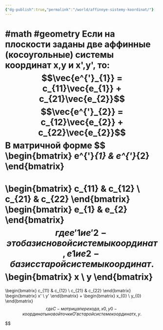 ```yaml
---
{"dg-publish":true,"permalink":"/world/affinnye-sistemy-koordinat/"}
---
```


#math #geometry 
Если на плоскости заданы две аффинные (косоугольные) системы координат x,y и x',y', то:
$$\vec{e^{'}_{1}} = c_{11}\vec{e_{1}} + c_{21}\vec{e_{2}}$$
$$\vec{e^{'}_{2}} = c_{12}\vec{e_{2}} + c_{22}\vec{e_{2}}$$
В матричной форме
$$
\begin{bmatrix}
e^{'}_{1} & e^{'}_{2}
\end{bmatrix}
=
\begin{bmatrix}
c_{11} & c_{12} \\ 
c_{21} & c_{22}
\end{bmatrix}
\begin{bmatrix}
e_{1} & e_{2}
\end{bmatrix}
$$
где e'1 и e'2 - это базис новой системы координат, e1 и e2 - базис старой системы координат.
$$
\begin{bmatrix}
x \\ 
y 
\end{bmatrix}
=
\begin{bmatrix}
c_{11} & c_{12} \\ 
c_{21} & c_{22}
\end{bmatrix}
\begin{bmatrix}
x' \\ 
y' 
\end{bmatrix}
+
\begin{bmatrix}
x_{0} \\ 
y_{0} 
\end{bmatrix}
$$
где C - матрица перехода, x0,y0 - координаты новой точки O' в старой системе координат x,y.
$$

$$